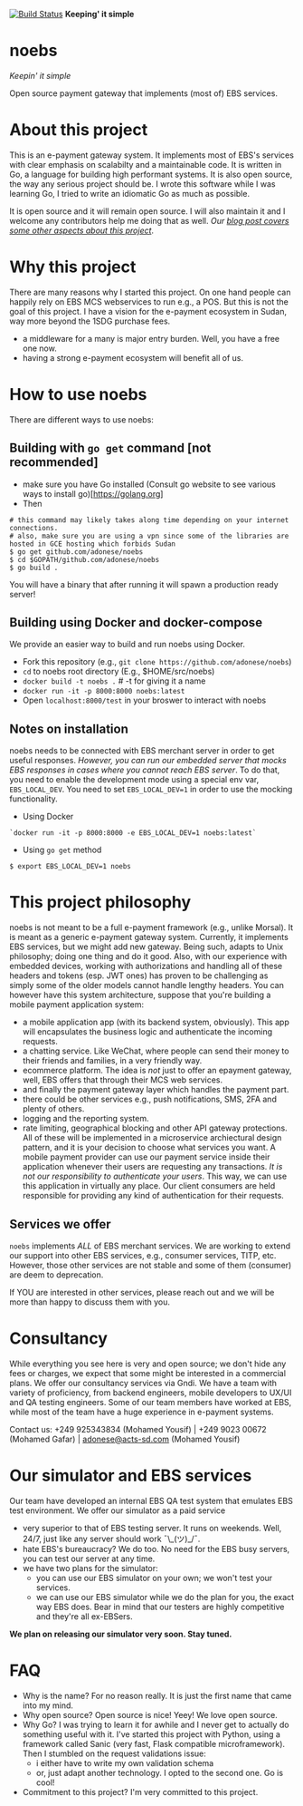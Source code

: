 [![Build Status](https://dev.azure.com/adonese/noebs/_apis/build/status/adonese.noebs?branchName=master)](https://dev.azure.com/adonese/noebs/_build/latest?definitionId=1&branchName=master)
**Keeping' it simple**

# noebs
*Keepin' it simple*

Open source payment gateway that implements (most of) EBS services.

# About this project
This is an e-payment gateway system. It implements most of EBS's services with clear emphasis on scalabilty and a maintainable code. It is written in Go, a language for building high performant systems. It is also open source, the way any serious project should be. I wrote this software while I was learning Go, I tried to write an idiomatic Go as much as possible.

It is open source and it will remain open source. I will also maintain it and I welcome any contributors help me doing that as well.
_Our [blog post covers some other aspects about this project](https://medium.com/@adonese/noebs-a-free-and-open-source-payment-gateway-eb70c5dc26fb)_.

# Why this project
There are many reasons why I started this project. On one hand people can happily rely on EBS MCS webservices to run e.g., a POS. But this is not the goal of this project. I have a vision for the e-payment ecosystem in Sudan, way more beyond the 1SDG purchase fees.
- a middleware for a many is major entry burden. Well, you have a free one now.
- having a strong e-payment ecosystem will benefit all of us.

# How to use noebs
There are different ways to use noebs:
## Building with `go get` command [not recommended]
- make sure you have Go installed (Consult go website to see various ways to install go)[https://golang.org]
- Then
```shell
# this command may likely takes along time depending on your internet connections.
# also, make sure you are using a vpn since some of the libraries are hosted in GCE hosting which forbids Sudan
$ go get github.com/adonese/noebs
$ cd $GOPATH/github.com/adonese/noebs
$ go build .
```
You will have a binary that after running it will spawn a production ready server!

## Building using Docker and docker-compose
We provide an easier way to build and run noebs using Docker.
- Fork this repository (e.g., `git clone https://github.com/adonese/noebs`)
- `cd` to noebs root directory (E.g., $HOME/src/noebs)
- `docker build -t noebs .`  # -t for giving it a name
- `docker run -it -p 8000:8000 noebs:latest`
- Open `localhost:8000/test` in your broswer to interact with noebs

## Notes on installation
noebs needs to be connected with EBS merchant server in order to get useful responses. *However, you can run our embedded server that mocks EBS responses in cases where you cannot reach EBS server*. To do that, you need to enable the development mode using a special env var, `EBS_LOCAL_DEV`. You need to set `EBS_LOCAL_DEV=1` in order to use the mocking functionality.

- Using Docker
```shell
`docker run -it -p 8000:8000 -e EBS_LOCAL_DEV=1 noebs:latest`
```

- Using `go get` method
```shell
$ export EBS_LOCAL_DEV=1 noebs
```

# This project philosophy
noebs is not meant to be a full e-payment framework (e.g., unlike Morsal). It is meant as a generic e-payment gateway system. Currently, it implements EBS services, but we might add new gateway. Being such, adapts to Unix philosophy; doing one thing and do it good. Also, with our experience with embedded devices, working with authorizations and handling all of these headers and tokens (esp. JWT ones) has proven to be challenging as simply some of the older models cannot handle lengthy headers.
You can however have this system architecture, suppose that you're building a mobile payment application system:
- a mobile application app (with its backend system, obviously). This app will encapsulates the business logic and authenticate the incoming requests.
- a chatting service. Like WeChat, where people can send their money to their friends and families, in a very friendly way.
- ecommerce platform. The idea is _not_ just to offer an epayment gateway, well, EBS offers that through their MCS web services.
- and finally the payment gateway layer which handles the payment part.
- there could be other services e.g., push notifications, SMS, 2FA and plenty of others.
- logging and the reporting system.
- rate limiting, geographical blocking and other API gateway protections.
All of these will be implemented in a microservice archiectural design pattern, and it is your decision to choose what services you want. A mobile payment provider can use our payment service inside their application whenever their users are requesting any transactions. _It is not our responsibility to authenticate your users_. This way, we can use this application in virtually any place. Our client consumers are held responsible for providing any kind of authentication for their requests.


## Services we offer
`noebs` implements *ALL* of EBS merchant services. We are working to extend our support into other EBS services, e.g., consumer services, TITP, etc. However, those other services are not stable and some of them (consumer) are deem to deprecation.

If YOU are interested in other services, please reach out and we will be more than happy to discuss them with you.


# Consultancy
While everything you see here is very and open source; we don't hide any fees or charges, we expect that some might be interested in a commercial plans. We offer our consultancy services via Gndi. We have a team with variety of proficiency, from backend engineers, mobile developers to UX/UI and QA testing engineers. Some of our team members have worked at EBS, while most of the team have a huge experience in e-payment systems.

Contact us: +249 925343834 (Mohamed Yousif) | +249 9023 00672 (Mohamed Gafar) | adonese@acts-sd.com (Mohamed Yousif)

# Our simulator and EBS services
Our team have developed an internal EBS QA test system that emulates EBS test environment. We offer our simulator as a paid service 
- very superior to that of EBS testing server. It runs on weekends. Well, 24/7, just like any server should work ¯\\_(ツ)\_/¯.
- hate EBS's bureaucracy? We do too. No need for the EBS busy servers, you can test our server at any time.
- we have two plans for the simulator: 
	- you can use our EBS simulator on your own; we won't test your services.
	- we can use our EBS simulator while we do the plan for you, the exact way EBS does. Bear in mind that our testers are highly competitive and they're all ex-EBSers.

**We plan on releasing our simulator very soon. Stay tuned.**

# FAQ
- Why is the name?
For no reason really. It is just the first name that came into my mind.
- Why open source?
Open source is nice! Yeey! We love open source.
- Why Go?
I was trying to learn it for awhile and I never get to actually do something useful with it. I've started this project with Python, using a framework called Sanic (very fast, Flask compatible microframework). Then I stumbled on the request validations issue:
	- i either have to write my own validation schema
	- or, just adapt another technology.
I opted to the second one. Go is cool!
- Commitment to this project?
I'm very committed to this project.
